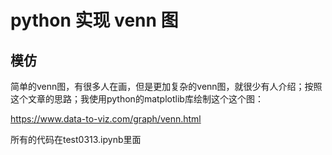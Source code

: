 # python 实现 venn 图

## 模仿

简单的venn图，有很多人在画，但是更加复杂的venn图，就很少有人介绍；按照这个文章的思路；我使用python的matplotlib库绘制这个这个图：

https://www.data-to-viz.com/graph/venn.html

所有的代码在test0313.ipynb里面
